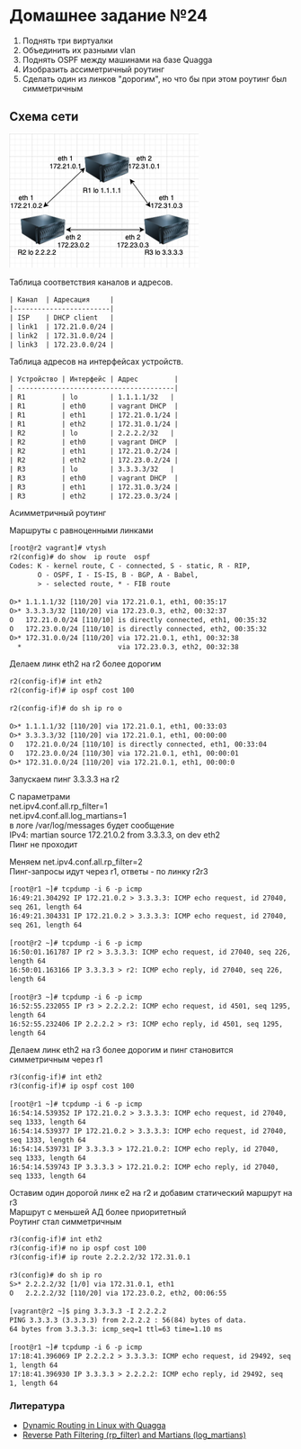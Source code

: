 # Домашнее задание №24

1. Поднять три виртуалки
2. Объединить их разными vlan
3. Поднять OSPF между машинами на базе Quagga
4. Изобразить ассиметричный роутинг
5. Сделать один из линков "дорогим", но что бы при этом роутинг был симметричным

## Схема сети

![Схема сети](ospf.png)

Таблица соответствия каналов и адресов.
```
| Канал  | Адресация     |
|------------------------|
| ISP    | DHCP client   |
| link1  | 172.21.0.0/24 |
| link2  | 172.31.0.0/24 |
| link3  | 172.23.0.0/24 |
```
Таблица адресов на интерфейсах устройств.
```
| Устройство | Интерфейс | Адрес         |
| ---------------------------------------|
| R1         | lo        | 1.1.1.1/32   |
| R1         | eth0      | vagrant DHCP  |
| R1         | eth1      | 172.21.0.1/24 |
| R1         | eth2      | 172.31.0.1/24 |
| R2         | lo        | 2.2.2.2/32   |
| R2         | eth0      | vagrant DHCP  |
| R2         | eth1      | 172.21.0.2/24 |
| R2         | eth2      | 172.23.0.2/24 |
| R3         | lo        | 3.3.3.3/32   |
| R3         | eth0      | vagrant DHCP  |
| R3         | eth1      | 172.31.0.3/24 |
| R3         | eth2      | 172.23.0.3/24 |
```
Асимметричный роутинг

Маршруты с равноценными линками
```
[root@r2 vagrant]# vtysh
r2(config)# do show  ip route  ospf 
Codes: K - kernel route, C - connected, S - static, R - RIP,
       O - OSPF, I - IS-IS, B - BGP, A - Babel,
       > - selected route, * - FIB route

O>* 1.1.1.1/32 [110/20] via 172.21.0.1, eth1, 00:35:17
O>* 3.3.3.3/32 [110/20] via 172.23.0.3, eth2, 00:32:37
O   172.21.0.0/24 [110/10] is directly connected, eth1, 00:35:32
O   172.23.0.0/24 [110/10] is directly connected, eth2, 00:35:32
O>* 172.31.0.0/24 [110/20] via 172.21.0.1, eth1, 00:32:38
  *                        via 172.23.0.3, eth2, 00:32:38
```
Делаем линк eth2 на r2 более дорогим
```
r2(config-if)# int eth2
r2(config-if)# ip ospf cost 100

r2(config-if)# do sh ip ro o

O>* 1.1.1.1/32 [110/20] via 172.21.0.1, eth1, 00:33:03
O>* 3.3.3.3/32 [110/20] via 172.21.0.1, eth1, 00:00:00
O   172.21.0.0/24 [110/10] is directly connected, eth1, 00:33:04
O   172.23.0.0/24 [110/30] via 172.21.0.1, eth1, 00:00:01
O>* 172.31.0.0/24 [110/20] via 172.21.0.1, eth1, 00:00:0
```
Запускаем пинг 3.3.3.3 на r2

С параметрами  
net.ipv4.conf.all.rp_filter=1  
net.ipv4.conf.all.log_martians=1  
в логе /var/log/messages будет сообщение  
IPv4: martian source 172.21.0.2 from 3.3.3.3, on dev eth2  
Пинг не проходит

Меняем net.ipv4.conf.all.rp_filter=2  
Пинг-запросы идут через r1, ответы - по линку r2r3
```
[root@r1 ~]# tcpdump -i 6 -p icmp
16:49:21.304292 IP 172.21.0.2 > 3.3.3.3: ICMP echo request, id 27040, seq 261, length 64
16:49:21.304331 IP 172.21.0.2 > 3.3.3.3: ICMP echo request, id 27040, seq 261, length 64

[root@r2 ~]# tcpdump -i 6 -p icmp
16:50:01.161787 IP r2 > 3.3.3.3: ICMP echo request, id 27040, seq 226, length 64
16:50:01.163166 IP 3.3.3.3 > r2: ICMP echo reply, id 27040, seq 226, length 64

[root@r3 ~]# tcpdump -i 6 -p icmp
16:52:55.232055 IP r3 > 2.2.2.2: ICMP echo request, id 4501, seq 1295, length 64
16:52:55.232406 IP 2.2.2.2 > r3: ICMP echo reply, id 4501, seq 1295, length 64
```
Делаем линк eth2 на r3 более дорогим и пинг становится симметричным через r1
```
r3(config-if)# int eth2
r3(config-if)# ip ospf cost 100

[root@r1 ~]# tcpdump -i 6 -p icmp
16:54:14.539352 IP 172.21.0.2 > 3.3.3.3: ICMP echo request, id 27040, seq 1333, length 64
16:54:14.539377 IP 172.21.0.2 > 3.3.3.3: ICMP echo request, id 27040, seq 1333, length 64
16:54:14.539731 IP 3.3.3.3 > 172.21.0.2: ICMP echo reply, id 27040, seq 1333, length 64
16:54:14.539743 IP 3.3.3.3 > 172.21.0.2: ICMP echo reply, id 27040, seq 1333, length 64
```
Оставим один дорогой линк e2 на r2 и добавим статический маршрут на r3  
Маршрут с меньшей АД более приоритетный  
Роутинг стал симметричным
```
r3(config-if)# int eth2
r3(config-if)# no ip ospf cost 100
r3(config-if)# ip route 2.2.2.2/32 172.31.0.1

r3(config)# do sh ip ro
S>* 2.2.2.2/32 [1/0] via 172.31.0.1, eth1
O   2.2.2.2/32 [110/20] via 172.23.0.2, eth2, 00:06:55

[vagrant@r2 ~]$ ping 3.3.3.3 -I 2.2.2.2
PING 3.3.3.3 (3.3.3.3) from 2.2.2.2 : 56(84) bytes of data.
64 bytes from 3.3.3.3: icmp_seq=1 ttl=63 time=1.10 ms

[root@r1 ~]# tcpdump -i 6 -p icmp
17:18:41.396069 IP 2.2.2.2 > 3.3.3.3: ICMP echo request, id 29492, seq 1, length 64
17:18:41.396930 IP 3.3.3.3 > 2.2.2.2: ICMP echo reply, id 29492, seq 1, length 64
```
### Литература
- [Dynamic Routing in Linux with Quagga](https://www.admin-magazine.com/Articles/Routing-with-Quagga)
- [Reverse Path Filtering (rp_filter) and Martians (log_martians)](https://www.theurbanpenguin.com/rp_filter-and-lpic-3-linux-security/)

